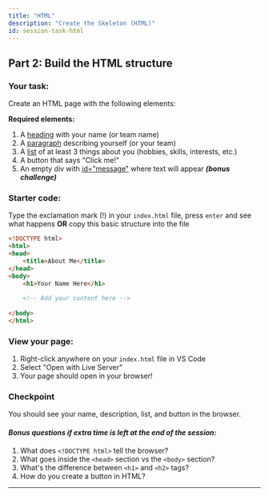 ```yaml
---
title: "HTML"
description: "Create the Skeleton (HTML)"
id: session-task-html
---
```


## Part 2: Build the HTML structure 

### Your task:

Create an HTML page with the following elements:

**Required elements:**
1. A [heading](https://www.w3schools.com/html/html_headings.asp) with your name (or team name)
2. A [paragraph](https://www.w3schools.com/html/html_paragraphs.asp) describing yourself (or your team)
3. A [list](https://www.w3schools.com/html/html_lists.asp) of at least 3 things about you (hobbies, skills, interests, etc.)
4. A button that says "Click me!"
5. An empty div with [id="message"](https://www.w3schools.com/html/html_id.asp) where text will appear ***(bonus challenge)***

### Starter code:

 Type the exclamation mark (!) in your `index.html` file, press `enter` and see what happens  **OR** copy this basic structure into the file 

```html
<!DOCTYPE html>
<html>
<head>
    <title>About Me</title>
</head>
<body>
    <h1>Your Name Here</h1>
    
    <!-- Add your content here -->
    
</body>
</html>
```

### View your page:

1. Right-click anywhere on your `index.html` file in VS Code
2. Select "Open with Live Server"
3. Your page should open in your browser!

### Checkpoint
You should see your name, description, list, and button in the browser.

#### _Bonus questions if extra time is left at the end of the session:_

1. What does `<!DOCTYPE html>` tell the browser?
2. What goes inside the `<head>` section vs the `<body>` section?
3. What's the difference between `<h1>` and `<h2>` tags?
4. How do you create a button in HTML?

---